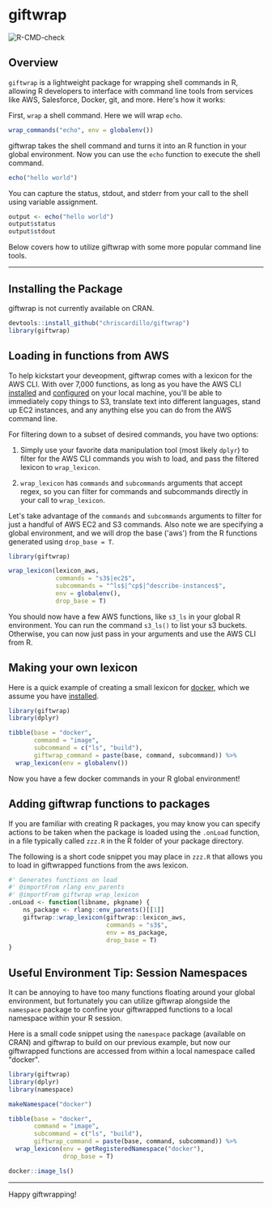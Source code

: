 # giftwrap

<!-- badges: start -->
![R-CMD-check](https://github.com/chriscardillo/giftwrap/workflows/R-CMD-check/badge.svg)
<!-- badges: end -->

## Overview
`giftwrap` is a lightweight package for wrapping shell commands in R, allowing R developers to interface with command line tools from services like AWS, Salesforce, Docker, git, and more. Here's how it works: 

First, `wrap` a shell command. Here we will wrap `echo`.

```r
wrap_commands("echo", env = globalenv())
```

giftwrap takes the shell command and turns it into an R function in your global environment. Now you can use the `echo` function to execute the shell command.

```r
echo("hello world")
```

You can capture the status, stdout, and stderr from your call to the shell using variable assignment.

```r
output <- echo("hello world")
output$status
output$stdout
```

Below covers how to utilize giftwrap with some more popular command line tools.

-----

## Installing the Package

giftwrap is not currently available on CRAN.

```r
devtools::install_github("chriscardillo/giftwrap")
library(giftwrap)
```

## Loading in functions from AWS

To help kickstart your deveopment, giftwrap comes with a lexicon for the AWS CLI. With over 7,000 functions, as long as you have the AWS CLI [installed](https://docs.aws.amazon.com/cli/latest/userguide/cli-chap-install.html) and [configured](https://docs.aws.amazon.com/cli/latest/userguide/cli-chap-configure.html) on your local machine, you'll be able to immediately copy things to S3, translate text into different languages, stand up EC2 instances, and any anything else you can do from the AWS command line.

For filtering down to a subset of desired commands, you have two options:

1) Simply use your favorite data manipulation tool (most likely `dplyr`) to filter for the AWS CLI commands you wish to load, and pass the filtered lexicon to `wrap_lexicon`.

2) `wrap_lexicon` has `commands` and `subcommands` arguments that accept regex, so you can filter for commands and subcommands directly in your call to `wrap_lexicon`.

Let's take advantage of the `commands` and `subcommands` arguments to filter for just a handful of AWS EC2 and S3 commands. Also note we are specifying a global environment, and we will drop the base ('aws') from the R functions generated using `drop_base = T`.

```r
library(giftwrap)

wrap_lexicon(lexicon_aws,
             commands = "s3$|ec2$",
             subcommands = "^ls$|^cp$|^describe-instances$",
             env = globalenv(),
             drop_base = T)
```

You should now have a few AWS functions, like `s3_ls` in your global R environment. You can run the command `s3_ls()` to list your s3 buckets. Otherwise, you can now just pass in your arguments and use the AWS CLI from R.

## Making your own lexicon

Here is a quick example of creating a small lexicon for [docker](http://docker.io/), which we assume you have [installed](https://docs.docker.com/get-docker/).

```r
library(giftwrap)
library(dplyr)

tibble(base = "docker",
       command = "image",
       subcommand = c("ls", "build"),
       giftwrap_command = paste(base, command, subcommand)) %>%
  wrap_lexicon(env = globalenv())
```

Now you have a few docker commands in your R global environment!

## Adding giftwrap functions to packages

If you are familiar with creating R packages, you may know you can specify actions to be taken when the package is loaded using the `.onLoad` function, in a file typically called `zzz.R` in the R folder of your package directory.

The following is a short code snippet you may place in `zzz.R` that allows you to load in giftwrapped functions from the aws lexicon.

```r
#' Generates functions on load
#' @importFrom rlang env_parents
#' @importFrom giftwrap wrap_lexicon
.onLoad <- function(libname, pkgname) {
    ns_package <- rlang::env_parents()[[1]]
    giftwrap::wrap_lexicon(giftwrap::lexicon_aws,
                           commands = "s3$",
                           env = ns_package,
                           drop_base = T)
}
```

## Useful Environment Tip: Session Namespaces

It can be annoying to have too many functions floating around your global environment, but fortunately you can utilize giftwrap alongside the `namespace` package to confine your giftwrapped functions to a local namespace within your R session.

Here is a small code snippet using the `namespace` package (available on CRAN) and giftwrap to build on our previous example, but now our giftwrapped functions are accessed from within a local namespace called "docker".

```r
library(giftwrap)
library(dplyr)
library(namespace)

makeNamespace("docker")

tibble(base = "docker",
       command = "image",
       subcommand = c("ls", "build"),
       giftwrap_command = paste(base, command, subcommand)) %>%
  wrap_lexicon(env = getRegisteredNamespace("docker"),
               drop_base = T)

docker::image_ls()
```

-----

Happy giftwrapping!
